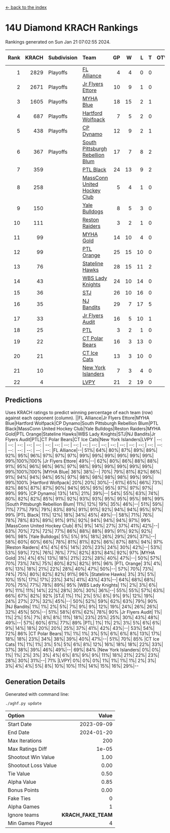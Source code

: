 [<- back to the index](readme.md)
# 14U Diamond KRACH Rankings
Rankings generated on Sun Jan 21 07:02:55 2024.

Rank|KRACH|Subdivision|Team|GP|W|L|T|OTW|OTL|SoS|Exp Wins|Win Diff
---:|---:|:---|:---|---:|---:|---:|---:|---:|---:|---:|---:|---:
1|2829|Playoffs|[FL Alliance](https://gamesheetstats.com/seasons/3663/teams/156905/schedule)|4|4|0|0|0|0|94|4.8|-0.0
2|2671|Playoffs|[Jr Flyers Ettore](https://gamesheetstats.com/seasons/3663/teams/140817/schedule)|10|9|1|0|0|1|358|9.9|0.0
3|1605|Playoffs|[MYHA Blue](https://gamesheetstats.com/seasons/3663/teams/140816/schedule)|18|15|2|1|2|0|353|16.4|0.0
4|687|Playoffs|[Hartford Wolfpack](https://gamesheetstats.com/seasons/3663/teams/140814/schedule)|7|5|2|0|0|1|382|5.9|0.0
5|438|Playoffs|[CP Dynamo](https://gamesheetstats.com/seasons/3663/teams/140823/schedule)|12|9|2|1|0|0|216|10.4|0.0
6|367|Playoffs|[South Pittsburgh Rebellion Blum](https://gamesheetstats.com/seasons/3663/teams/140812/schedule)|17|7|8|2|0|0|932|8.9|0.0
7|359||[PTL Black](https://gamesheetstats.com/seasons/3663/teams/140815/schedule)|24|13|9|2|1|0|750|14.8|-0.0
8|258||[MassConn United Hockey Club](https://gamesheetstats.com/seasons/3663/teams/140810/schedule)|5|4|1|0|0|0|135|4.9|0.0
9|150||[Yale Bulldogs](https://gamesheetstats.com/seasons/3663/teams/156906/schedule)|8|5|3|0|1|0|123|5.9|0.0
10|111||[Reston Raiders](https://gamesheetstats.com/seasons/3663/teams/140829/schedule)|3|2|1|0|0|0|105|2.9|0.0
11|99||[MYHA Gold](https://gamesheetstats.com/seasons/3663/teams/140824/schedule)|14|10|4|0|0|1|48|10.9|0.0
12|99||[PTL Orange](https://gamesheetstats.com/seasons/3663/teams/140821/schedule)|25|15|10|0|1|1|152|15.9|0.0
13|76||[Stateline Hawks](https://gamesheetstats.com/seasons/3663/teams/140813/schedule)|28|15|11|2|1|1|235|16.9|0.0
14|43||[WBS Lady Knights](https://gamesheetstats.com/seasons/3663/teams/140825/schedule)|24|10|14|0|0|0|283|10.9|0.0
15|36||[STJ](https://gamesheetstats.com/seasons/3663/teams/140822/schedule)|26|10|16|0|1|1|197|10.9|0.0
16|35||[NJ Bandits](https://gamesheetstats.com/seasons/3663/teams/140811/schedule)|29|7|17|5|0|0|400|10.4|0.0
17|33||[Jr Flyers Audit](https://gamesheetstats.com/seasons/3663/teams/140819/schedule)|16|5|10|1|0|0|107|6.4|0.0
18|25||[PTL](https://gamesheetstats.com/seasons/3663/teams/140827/schedule)|3|2|1|0|0|0|15|2.9|0.0
19|22||[CT Polar Bears](https://gamesheetstats.com/seasons/3663/teams/140818/schedule)|16|3|13|0|0|0|489|3.9|0.0
20|21||[CT Ice Cats](https://gamesheetstats.com/seasons/3663/teams/140826/schedule)|13|3|10|0|0|1|214|3.9|0.0
21|10||[New York Islanders](https://gamesheetstats.com/seasons/3663/teams/140832/schedule)|7|3|4|0|0|0|26|3.9|0.0
22|4||[LVPY](https://gamesheetstats.com/seasons/3663/teams/140820/schedule)|21|2|19|0|0|0|49|2.9|0.0

## Predictions
Uses KRACH ratings to predict winning percentage of each team (row) against each opponent (column).
||FL Alliance|Jr Flyers Ettore|MYHA Blue|Hartford Wolfpack|CP Dynamo|South Pittsburgh Rebellion Blum|PTL Black|MassConn United Hockey Club|Yale Bulldogs|Reston Raiders|MYHA Gold|PTL Orange|Stateline Hawks|WBS Lady Knights|STJ|NJ Bandits|Jr Flyers Audit|PTL|CT Polar Bears|CT Ice Cats|New York Islanders|LVPY
| --: | --: | --: | --: | --: | --: | --: | --: | --: | --: | --: | --: | --: | --: | --: | --: | --: | --: | --: | --: | --: | --: | --: 
|FL Alliance|--| 51%| 64%| 80%| 87%| 89%| 89%| 92%| 95%| 96%| 97%| 97%| 97%| 99%| 99%| 99%| 99%| 99%| 99%| 99%|100%|100%
|Jr Flyers Ettore| 49%|--| 62%| 80%| 86%| 88%| 88%| 91%| 95%| 96%| 96%| 96%| 97%| 98%| 99%| 99%| 99%| 99%| 99%| 99%|100%|100%
|MYHA Blue| 36%| 38%|--| 70%| 79%| 81%| 82%| 86%| 91%| 94%| 94%| 94%| 95%| 97%| 98%| 98%| 98%| 98%| 99%| 99%| 99%|100%
|Hartford Wolfpack| 20%| 20%| 30%|--| 61%| 65%| 66%| 73%| 82%| 86%| 87%| 87%| 90%| 94%| 95%| 95%| 95%| 97%| 97%| 97%| 99%| 99%
|CP Dynamo| 13%| 14%| 21%| 39%|--| 54%| 55%| 63%| 74%| 80%| 82%| 82%| 85%| 91%| 92%| 93%| 93%| 95%| 95%| 95%| 98%| 99%
|South Pittsburgh Rebellion Blum| 11%| 12%| 19%| 35%| 46%|--| 51%| 59%| 71%| 77%| 79%| 79%| 83%| 89%| 91%| 91%| 92%| 94%| 94%| 95%| 97%| 99%
|PTL Black| 11%| 12%| 18%| 34%| 45%| 49%|--| 58%| 71%| 76%| 78%| 78%| 83%| 89%| 91%| 91%| 92%| 94%| 94%| 94%| 97%| 99%
|MassConn United Hockey Club|  8%|  9%| 14%| 27%| 37%| 41%| 42%|--| 63%| 70%| 72%| 72%| 77%| 86%| 88%| 88%| 89%| 91%| 92%| 92%| 96%| 98%
|Yale Bulldogs|  5%|  5%|  9%| 18%| 26%| 29%| 29%| 37%|--| 58%| 60%| 60%| 66%| 78%| 81%| 81%| 82%| 86%| 87%| 88%| 94%| 97%
|Reston Raiders|  4%|  4%|  6%| 14%| 20%| 23%| 24%| 30%| 42%|--| 53%| 53%| 59%| 72%| 76%| 76%| 77%| 82%| 83%| 84%| 92%| 97%
|MYHA Gold|  3%|  4%|  6%| 13%| 18%| 21%| 22%| 28%| 40%| 47%|--| 50%| 57%| 70%| 73%| 74%| 75%| 80%| 82%| 82%| 91%| 96%
|PTL Orange|  3%|  4%|  6%| 13%| 18%| 21%| 22%| 28%| 40%| 47%| 50%|--| 57%| 70%| 73%| 74%| 75%| 80%| 82%| 82%| 91%| 96%
|Stateline Hawks|  3%|  3%|  5%| 10%| 15%| 17%| 17%| 23%| 34%| 41%| 43%| 43%|--| 64%| 68%| 68%| 70%| 75%| 77%| 78%| 89%| 95%
|WBS Lady Knights|  1%|  2%|  3%|  6%|  9%| 11%| 11%| 14%| 22%| 28%| 30%| 30%| 36%|--| 55%| 55%| 57%| 63%| 66%| 67%| 82%| 92%
|STJ|  1%|  1%|  2%|  5%|  8%|  9%|  9%| 12%| 19%| 24%| 27%| 27%| 32%| 45%|--| 50%| 52%| 59%| 62%| 63%| 79%| 90%
|NJ Bandits|  1%|  1%|  2%|  5%|  7%|  9%|  9%| 12%| 19%| 24%| 26%| 26%| 32%| 45%| 50%|--| 51%| 58%| 61%| 62%| 78%| 90%
|Jr Flyers Audit|  1%|  1%|  2%|  5%|  7%|  8%|  8%| 11%| 18%| 23%| 25%| 25%| 30%| 43%| 48%| 49%|--| 57%| 60%| 61%| 77%| 89%
|PTL|  1%|  1%|  2%|  3%|  5%|  6%|  6%|  9%| 14%| 18%| 20%| 20%| 25%| 37%| 41%| 42%| 43%|--| 53%| 54%| 72%| 86%
|CT Polar Bears|  1%|  1%|  1%|  3%|  5%|  6%|  6%|  8%| 13%| 17%| 18%| 18%| 23%| 34%| 38%| 39%| 40%| 47%|--| 51%| 70%| 85%
|CT Ice Cats|  1%|  1%|  1%|  3%|  5%|  5%|  6%|  8%| 12%| 16%| 18%| 18%| 22%| 33%| 37%| 38%| 39%| 46%| 49%|--| 69%| 84%
|New York Islanders|  0%|  0%|  1%|  1%|  2%|  3%|  3%|  4%|  6%|  8%|  9%|  9%| 11%| 18%| 21%| 22%| 23%| 28%| 30%| 31%|--| 71%
|LVPY|  0%|  0%|  0%|  1%|  1%|  1%|  1%|  2%|  3%|  3%|  4%|  4%|  5%|  8%| 10%| 10%| 11%| 14%| 15%| 16%| 29%|--

## Generation Details

Generated with command line:
```
./aghf.py update
```

| Option | Value |
| :----- | ----: |
| Start Date | 2023-09-09 |
| End Date | 2024-01-20 |
| Max Iterations | 200 |
| Max Ratings Diff | 1e-05 |
| Shootout Win Value | 1.00 |
| Shootout Loss Value | 0.00 |
| Tie Value | 0.50 |
| Alpha Value | 0.85 |
| Bonus Points | 0.00 |
| Fake Ties | 0 |
| Alpha Games | 1 |
| Ignore teams | __KRACH_FAKE_TEAM__ |
| Min Games Played | 4 |

